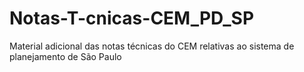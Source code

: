 # Notas-T-cnicas-CEM_PD_SP
Material adicional das notas técnicas do CEM relativas ao sistema de planejamento de São Paulo
